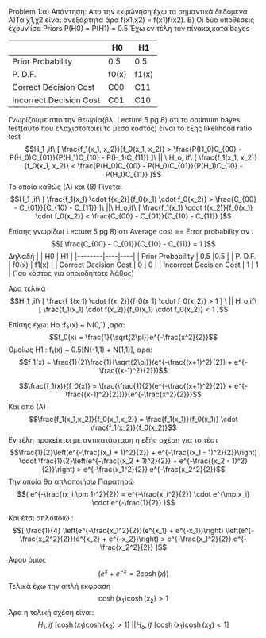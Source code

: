 Problem 1:α)
Απάντηση: Απο την εκφώνηση έχω τα σημαντικά δεδομένα
Α)Τα χ1,χ2 είναι ανεξάρτητα άρα f(x1,x2) = f(x1)f(x2).
Β) Οι δύο υποθέσεις έχουν ίσα Priors P(H0) = P(H1) = 0.5
Έχω εν τέλη τον πίνακα,κατα bayes

|  | H0 | H1 |
|--------|----|----|
| Prior Probability | 0.5 |0.5 |
| P. D.F. | f0(x) | f1(x) |
| Correct Decision Cost | C00 | C11 |
| Incorrect Decision Cost | C01 | C10 |
Γνωρίζουμε απο την θεωρία(βλ. Lecture 5 pg 8) οτι το optimum bayes test(αυτό που ελαχιστοποιεί το μεσο κόστος) είναι το εξης likelihood ratio test
$$H_1 ,if\ [
\frac{f_1(x_1, x_2)}{f_0(x_1, x_2)} > \frac{P(H_0)C_{00} - P(H_0)C_{01}}{P(H_1)C_{10} - P(H_1)C_{11}}  
]\ || \ H_o, if\ [
\frac{f_1(x_1, x_2)}{f_0(x_1, x_2)} < \frac{P(H_0)C_{00} - P(H_0)C_{01}}{P(H_1)C_{10} - P(H_1)C_{11}}  
]$$
Το οποίο καθώς (Α) και (Β) Γίνεται
$$H_1 ,if\ [
\frac{f_1(x_1) \cdot f(x_2)}{f_0(x_1) \cdot f_0(x_2)} > \frac{C_{00} - C_{01}}{C_{10} - C_{11}}
]\ ||\ H_o,if\ [
\frac{f_1(x_1) \cdot f(x_2)}{f_0(x_1) \cdot f_0(x_2)} < \frac{C_{00} - C_{01}}{C_{10} - C_{11}}
]$$

Επίσης γνωρίζω( Lecture 5 pg 8) οτι 
Average cost == Error probability αν :
$$[
 \frac{C_{00} - C_{01}}{C_{10} - C_{11}} = 1
]$$
Δηλαδή
|  | H0 | H1 |
|--------|----|----|
| Prior Probability | 0.5 |0.5 |
| P. D.F. | f0(x) | f1(x) |
| Correct Decision Cost | 0 | 0 |
| Incorrect Decision Cost | 1 | 1 |
(Ίσο κόστος για οποιοδήποτε λάθος)

Αρα τελικά 
$$H_1 ,if\ [
\frac{f_1(x_1) \cdot f(x_2)}{f_0(x_1) \cdot f_0(x_2)} > 1
] \ || H_o,if\ [
\frac{f_1(x_1) \cdot f(x_2)}{f_0(x_1) \cdot f_0(x_2)} < 1
]$$

Επίσης έχω:
Ηο :f₀(x) ~ N(0,1) ,αρα:
$$f_0(x) = \frac{1}{\sqrt{2\pi}}e^{-\frac{x^2}{2}}$$
Ομοίως H1  : f₁(x) ~ 0.5[N(-1,1) + N(1,1)], αρα:
$$f_1(x) = \frac{1}{2}\frac{1}{\sqrt{2\pi}}(e^{-\frac{(x+1)^2}{2}} + e^{-\frac{(x-1)^2}{2}})$$


$$\frac{f_1(x)}{f_0(x)} = \frac{\frac{1}{2}(e^{-\frac{(x+1)^2}{2}} + e^{-\frac{(x-1)^2}{2}})}{e^{-\frac{x^2}{2}}}$$
Και απο (Α)
$$\frac{f_1(x_1,x_2)}{f_0(x_1,x_2)} = \frac{f_1(x_1)}{f_0(x_1)} \cdot \frac{f_1(x_2)}{f_0(x_2)}$$
Εν τέλη προκείπτει με αντικατάσταση η εξής σχέση για το τέστ
$$\frac{1}{2}\left(e^{-\frac{(x_1 + 1)^2}{2}} + e^{-\frac{(x_1 - 1)^2}{2}}\right) \cdot \frac{1}{2}\left(e^{-\frac{(x_2 + 1)^2}{2}} + e^{-\frac{(x_2 - 1)^2}{2}}\right) > e^{-\frac{x_1^2}{2}} e^{-\frac{x_2^2}{2}}$$
Την οποία θα απλοποιήσω
Παρατηρώ
$$( e^{-\frac{(x_i \pm 1)^2}{2}} = e^{-\frac{x_i^2}{2}} \cdot e^{\mp x_i} \cdot e^{-\frac{1}{2}} )$$

Και έτσι απλοποιώ :
$$[
\frac{1}{4} \left(e^{-\frac{x_1^2}{2}}(e^{x_1} + e^{-x_1})\right) \left(e^{-\frac{x_2^2}{2}}(e^{x_2} + e^{-x_2})\right) > e^{-\frac{x_1^2}{2}} e^{-\frac{x_2^2}{2}}
]$$
Αφου όμως
$$(e^{x} + e^{-x} = 2 \cosh(x))$$
Τελικά έχω την απλή εκφραση 
$$\cosh(x_1) \cosh(x_2) > 1$$
Άρα η τελική σχέση είναι:
$$H_1 ,if\ [
\cosh(x_1) \cosh(x_2) > 1
] \ || H_o,if\ [
\cosh(x_1) \cosh(x_2) < 1
]$$








